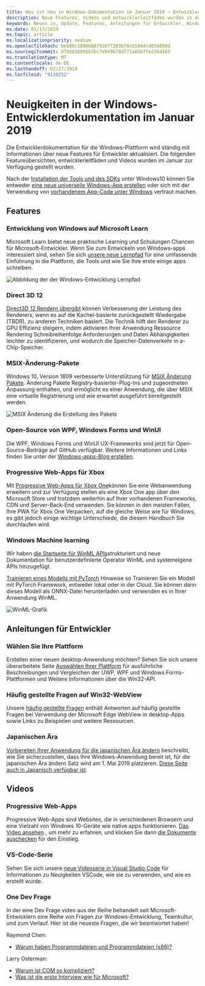 ```yaml
---
title: Was ist neu in Windows-Dokumentation im Januar 2019 – Entwicklung von UWP-apps
description: Neue Features, Videos und entwicklerleitfäden wurden in der Windows 10-Entwicklerdokumentation für Januar 2019 hinzugefügt
keywords: Neues in, Update, Features, Anleitungen für Entwickler, Windows 10, Januar
ms.date: 01/17/2019
ms.topic: article
ms.localizationpriority: medium
ms.openlocfilehash: beb80c28866b8f8207f203b70cb504dcd034098d
ms.sourcegitcommit: 079801609165bc7eb69670d771a05bffe236d483
ms.translationtype: MT
ms.contentlocale: de-DE
ms.lasthandoff: 02/27/2019
ms.locfileid: "9116252"
---
```

# <a name="whats-new-in-the-windows-developer-docs-in-january-2019"></a>Neuigkeiten in der Windows-Entwicklerdokumentation im Januar 2019

Die Entwicklerdokumentation für die Windows-Plattform wird ständig mit Informationen über neue Features für Entwickler aktualisiert. Die folgenden Featureübersichten, entwicklerleitfäden und Videos wurden im Januar zur Verfügung gestellt wurden.

Nach der [Installation der Tools und des SDKs](https://go.microsoft.com/fwlink/?LinkId=821431) unter Windows10 können Sie entweder [eine neue universelle Windows-App erstellen](../get-started/create-uwp-apps.md) oder sich mit der Verwendung von [vorhandenem App-Code unter Windows](../porting/index.md) vertraut machen.

## <a name="features"></a>Features

### <a name="windows-development-on-microsoft-learn"></a>Entwicklung von Windows auf Microsoft Learn

Microsoft Learn bietet neue praktische Learning und Schulungen Chancen für Microsoft-Entwickler. Wenn Sie zum Entwickeln von Windows-apps interessiert sind, sehen Sie sich [unsere neue Lernpfad](https://docs.microsoft.com/learn/paths/develop-windows10-apps/) für eine umfassende Einführung in die Plattform, die Tools und wie Sie Ihre erste einige apps schreiben.

![Abbildung der der Windows-Entwicklung Lernpfad](images/windows-learn.png)

### <a name="direct-3d-12"></a>Direct 3D 12

[Direct3D 12 Rendern übergibt](/windows/desktop/direct3d12/direct3d-12-render-passes) können Verbesserung der Leistung des Renderers, wenn es auf die Kachel-basierte zurückgestellt Wiedergabe (TBDR), zu anderen Techniken basiert. Die Technik hilft den Renderer zu GPU Effizienz steigern, indem aktivieren Ihrer Anwendung Ressource Rendering Schreibreihenfolge Anforderungen und Daten Abhängigkeiten leichter zu identifizieren, und wodurch die Speicher-Datenverkehr in a-Chip-Speicher.

### <a name="msix-modification-packages"></a>MSIX-Änderung-Pakete

Windows 10, Version 1809 verbesserte Unterstützung für [MSIX Änderung Pakete](https://docs.microsoft.com/windows/msix/modification-package-1809-update). Änderung Pakete Registry-basierter-Plug-Ins und zugeordneten Anpassung enthalten, und ermöglicht es einer Anwendung, die über MSIX eine virtuelle Registrierung und wie erwartet ausgeführt bereitgestellt werden.

![MSIX Änderung die Erstellung des Pakets](images/msix-modification-package.png)

### <a name="open-source-of-wpf-windows-forms-and-winui"></a>Open-Source von WPF, Windows Forms und WinUI

Die WPF, Windows Forms und WinUI UX-Frameworks sind jetzt für Open-Source-Beiträge auf GitHub verfügbar. Weitere Informationen und Links finden Sie unter der [Windows-apps-Blog erstellen](https://blogs.windows.com/buildingapps/2018/12/04/announcing-open-source-of-wpf-windows-forms-and-winui-at-microsoft-connect-2018/#OKZjJs1VVTrMMtkL.97).

### <a name="progressive-web-apps-for-xbox"></a>Progressive Web-Apps für Xbox

Mit [Progressive Web-Apps für Xbox One](https://docs.microsoft.com/microsoft-edge/progressive-web-apps/xbox-considerations)können Sie eine Webanwendung erweitern und zur Verfügung stellen als eine Xbox One app über den Microsoft Store und trotzdem weiterhin auf Ihrer vorhandenen Frameworks, CDN und Server-Back-End verwenden. Sie können in den meisten Fällen, Ihre PWA für Xbox One Verpacken, auf die gleiche Weise wie für Windows, es gibt jedoch einige wichtige Unterschiede, die diesem Handbuch Sie durchlaufen wird.

### <a name="windows-machine-learning"></a>Windows Machine learning

Wir haben [die Startseite für WinML APIs](https://docs.microsoft.com/windows/ai/api-reference)strukturiert und neue Dokumentation für benutzerdefinierte Operator WinML und systemeigene APIs hinzugefügt.

[Trainieren eines Modells mit PyTorch](https://docs.microsoft.com/windows/ai/train-model-pytorch) Hinweise so Trainieren Sie ein Modell mit PyTorch Framework, entweder lokal oder in der Cloud. Sie können dann dieses Modell als ONNX-Datei herunterladen und verwenden es in Ihrer Anwendung WinML.

![WinML-Grafik](images/winml-graphic.png)

## <a name="developer-guidance"></a>Anleitungen für Entwickler

### <a name="choose-your-platform"></a>Wählen Sie Ihre Plattform

Erstellen einer neuen desktop-Anwendung möchten? Sehen Sie sich unsere überarbeitete Seite [Auswählen Ihrer Plattform](https://docs.microsoft.com/windows/desktop/choose-your-technology) für ausführliche Beschreibungen und Vergleichen der UWP, WPF und Windows Forms-Plattformen und Weitere Informationen über die Win32-API.

### <a name="faqs-on-win32-webview"></a>Häufig gestellte Fragen auf Win32-WebView

Unsere [häufig gestellte Fragen](https://docs.microsoft.com/windows/communitytoolkit/controls/wpf-winforms/webview#frequently-asked-questions-faqs) enthält Antworten auf häufig gestellte Fragen bei Verwendung der Microsoft Edge WebView in desktop-Apps sowie Links zu Beispielen und weitere Ressourcen.

### <a name="japanese-era-change"></a>Japanischen Ära

[Vorbereiten Ihrer Anwendung für die japanischen Ära ändern](../design/globalizing/japanese-era-change.md) beschreibt, wie Sie sicherzustellen, dass Ihre Windows-Anwendung bereit ist, für die japanischen Ära ändern Satz wird am 1. Mai 2019 platzieren. [Diese Seite auch in Japanisch verfügbar ist](https://docs.microsoft.com/ja-jp/windows/uwp/design/globalizing/japanese-era-change).

## <a name="videos"></a>Videos

### <a name="progressive-web-apps"></a>Progressive Web-Apps

Progressive Web-Apps sind Websites, die in verschiedenen Browsern und eine Vielzahl von Windows 10-Geräte wie native apps funktionieren. [Das Video ansehen](https://youtu.be/ugAewC3308Y) , um mehr zu erfahren, und klicken Sie dann [die Dokumente auschecken](https://aka.ms/Windows-PWA) für den Einstieg.

### <a name="vs-code-series"></a>VS-Code-Serie

Sehen Sie sich unsere [neue Videoserie in Visual Studio Code](https://www.youtube.com/playlist?list=PLlrxD0HtieHjQX77y-0sWH9IZBTmv1tTx) für Informationen zu Neuigkeiten VSCode, wie sie zu verwenden, und wie es erstellt wurde.

### <a name="one-dev-question"></a>One Dev Frage

In der eine Dev Frage video aus der Reihe behandelt seit Microsoft-Entwicklern eine Reihe von Fragen zur Windows-Entwicklung, Teamkultur, und zum Verlauf. Hier ist die neueste Fragen, die wir beantwortet haben!

Raymond Chen:

* [Warum haben Programmdateien und Programmdateien (x86)?](https://youtu.be/N7o9eJpFYco)

Larry Osterman:

* [Warum ist COM so kompliziert?](https://youtu.be/-gkXAV-StVA )
* [Was ist die erste Interview wie für Microsoft?](https://youtu.be/qRb6otsHG5c)
